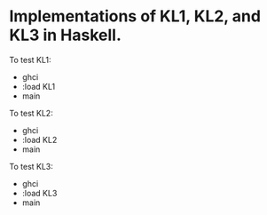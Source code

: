 # Implementations of KL1, KL2, and KL3 in Haskell.

To test KL1:
  * ghci
  * :load KL1
  * main

To test KL2:
  * ghci
  * :load KL2
  * main

To test KL3:
  * ghci
  * :load KL3
  * main
